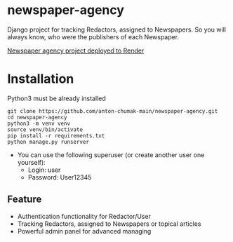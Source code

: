 # newspaper-agency

Django project for tracking Redactors, assigned to Newspapers.
So you will always know, who were the publishers of each Newspaper.


[Newspaper agency project deployed to Render](https://newspaper-agency-de9j.onrender.com)

# Installation

Python3 must be already installed

```shell
git clone https://github.com/anton-chumak-main/newspaper-agency.git
cd newspaper-agency
python3 -m venv venv
source venv/bin/activate
pip install -r requirements.txt
python manage.py runserver
```
 - You can use the following superuser (or create another user one yourself):
    - Login: user
    - Password: User12345

## Feature

* Authentication functionality for Redactor/User
* Tracking Redactors, assigned to Newspapers or topical articles
* Powerful admin panel for advanced managing
